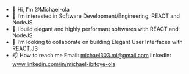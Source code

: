 - 👋 Hi, I’m @Michael-ola
- 👀 I’m interested in Software Development/Engineering, REACT and NodeJS
- 🌱 I build elegant and highly performant softwares with REACT and NodeJS
- 💞️ I’m looking to collaborate on building Elegant User Interfaces with REACT.JS 
- 📫 How to reach me Email: michael303.mi@gmail.com
  linkedIn: www.linkedin.com/in/michael-ibitoye-ola

<!---
Michael-ola/Michael-ola is a ✨ special ✨ repository because its `README.md` (this file) appears on your GitHub profile.
You can click the Preview link to take a look at your changes.
--->
